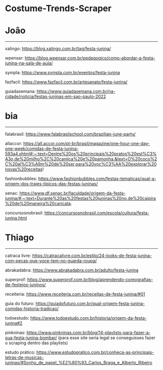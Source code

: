 # Costume-Trends-Scraper

# João

---

xalingo: <https://blog.xalingo.com.br/tag/festa-junina/>

wpensar: <https://blog.wpensar.com.br/pedagogico/como-abordar-a-festa-junina-na-sala-de-aula/>

sympla: <https://www.sympla.com.br/eventos/festa-junina>

fazfacil: <https://www.fazfacil.com.br/artesanato/festa-junina/>

guiadasemana: <https://www.guiadasemana.com.br/na-cidade/noticia/festas-juninas-em-sao-paulo-2022>

# bia

---

falabrasil: <https://www.falabrasilschool.com/brazilian-june-party/>

allaccor: <https://all.accor.com/pt-br/brasil/magazine/one-hour-one-day-one-week/comidas-de-festa-junina-593a4.shtml#:~:text=Dentre%20os%20principais%20pratos%20est%C3%A3o,de%20milho%2C%20canjica%20e%20pamonha.&text=O%20coco%2C%20al%C3%A9m%20de%20ser,para%20voc%C3%AA%20explorar%20novas%20receitas>!

fashionbubbles: <https://www.fashionbubbles.com/festas-tematicas/qual-a-origem-dos-trajes-tipicos-das-festas-juninas/>

senac: <https://www.df.senac.br/faculdade/origem-da-festa-junina/#:~:text=Durante%20as%20festas%20juninas%20no,de%20caipira%20de%20maneira%20caricata>.

concursosnobrasil: <https://concursosnobrasil.com/escola/cultura/festa-junina.html>

# Thiago

---

catraca livre: <https://catracalivre.com.br/estilo/24-looks-de-festa-junina-com-pecas-que-voce-tem-no-guarda-roupa/>

abrakadabra: <https://www.abrakadabra.com.br/adulto/festa-junina>

superprof: <https://www.superprof.com.br/blog/aprendendo-coreografias-de-festejos-juninos/>

receiteria: <https://www.receiteria.com.br/receitas-de-festa-junina/#01>

guia do futuro: <https://guiadofuturo.com.br/qual-origem-festa-junina-comidas-historia-tradicao/>

todoestudo: <https://www.todoestudo.com.br/historia/origem-da-festa-junina#2>

pinkninas: <https://www.pinkninas.com.br/blog/14-playlists-para-fazer-a-sua-festa-junina-bombar/> (para esse site seria legal se conseguisses fazer o scraping dentro das playlists)

estudo prático: <https://www.estudopratico.com.br/conheca-as-principais-letras-de-musicas-juninas/#Sonho_de_papel_%E2%80%93_Carlos_Braga_e_Alberto_Ribeiro>
